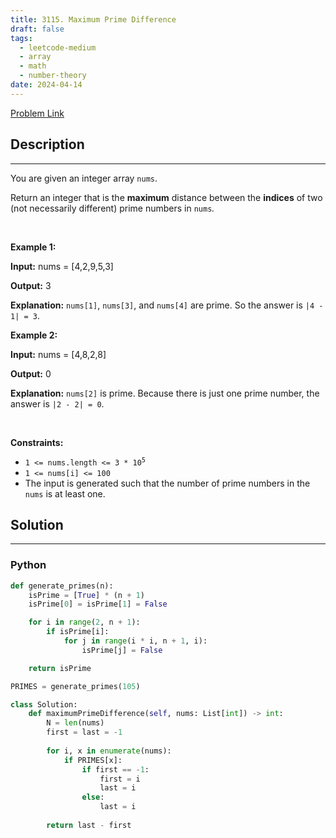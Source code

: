 ```yaml
---
title: 3115. Maximum Prime Difference
draft: false
tags: 
  - leetcode-medium
  - array
  - math
  - number-theory
date: 2024-04-14
---
```


[Problem Link](https://leetcode.com/problems/maximum-prime-difference/)

## Description

---
<p>You are given an integer array <code>nums</code>.</p>

<p>Return an integer that is the <strong>maximum</strong> distance between the <strong>indices</strong> of two (not necessarily different) prime numbers in <code>nums</code><em>.</em></p>

<p>&nbsp;</p>
<p><strong class="example">Example 1:</strong></p>

<div class="example-block">
<p><strong>Input:</strong> <span class="example-io">nums = [4,2,9,5,3]</span></p>

<p><strong>Output:</strong> <span class="example-io">3</span></p>

<p><strong>Explanation:</strong> <code>nums[1]</code>, <code>nums[3]</code>, and <code>nums[4]</code> are prime. So the answer is <code>|4 - 1| = 3</code>.</p>
</div>

<p><strong class="example">Example 2:</strong></p>

<div class="example-block">
<p><strong>Input:</strong> <span class="example-io">nums = [4,8,2,8]</span></p>

<p><strong>Output:</strong> <span class="example-io">0</span></p>

<p><strong>Explanation:</strong> <code>nums[2]</code> is prime. Because there is just one prime number, the answer is <code>|2 - 2| = 0</code>.</p>
</div>

<p>&nbsp;</p>
<p><strong>Constraints:</strong></p>

<ul>
	<li><code>1 &lt;= nums.length &lt;= 3 * 10<sup>5</sup></code></li>
	<li><code>1 &lt;= nums[i] &lt;= 100</code></li>
	<li>The input is generated such that the number of prime numbers in the <code>nums</code> is at least one.</li>
</ul>


## Solution

---
### Python
``` py title='maximum-prime-difference'
def generate_primes(n):
	isPrime = [True] * (n + 1)
	isPrime[0] = isPrime[1] = False

	for i in range(2, n + 1):
		if isPrime[i]:
			for j in range(i * i, n + 1, i):
				isPrime[j] = False

	return isPrime

PRIMES = generate_primes(105)

class Solution:
    def maximumPrimeDifference(self, nums: List[int]) -> int:
        N = len(nums)
        first = last = -1
        
        for i, x in enumerate(nums):
            if PRIMES[x]:
                if first == -1:
                    first = i
                    last = i
                else:
                    last = i
        
        return last - first
```

